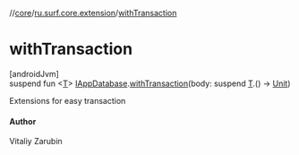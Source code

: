 //[core](../../index.md)/[ru.surf.core.extension](index.md)/[withTransaction](with-transaction.md)

# withTransaction

[androidJvm]\
suspend fun &lt;[T](with-transaction.md)&gt; [IAppDatabase](../ru.surf.core.interfaces/-i-app-database/index.md).[withTransaction](with-transaction.md)(body: suspend [T](with-transaction.md).() -&gt; [Unit](https://kotlinlang.org/api/latest/jvm/stdlib/kotlin/-unit/index.html))

Extensions for easy transaction

#### Author

Vitaliy Zarubin

